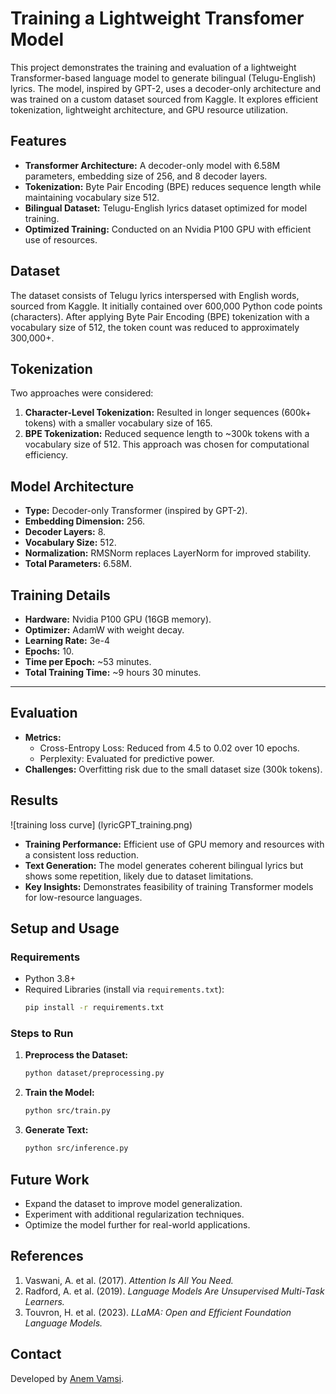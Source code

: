 # Training a Lightweight Transfomer Model

This project demonstrates the training and evaluation of a lightweight Transformer-based language model to generate bilingual (Telugu-English) lyrics. The model, inspired by GPT-2, uses a decoder-only architecture and was trained on a custom dataset sourced from Kaggle. It explores efficient tokenization, lightweight architecture, and GPU resource utilization.

## Features
- **Transformer Architecture:** A decoder-only model with 6.58M parameters, embedding size of 256, and 8 decoder layers.
- **Tokenization:** Byte Pair Encoding (BPE) reduces sequence length while maintaining vocabulary size 512.
- **Bilingual Dataset:** Telugu-English lyrics dataset optimized for model training.
- **Optimized Training:** Conducted on an Nvidia P100 GPU with efficient use of resources.



## Dataset
The dataset consists of Telugu lyrics interspersed with English words, sourced from Kaggle. It initially contained over 600,000 Python code points (characters). After applying Byte Pair Encoding (BPE) tokenization with a vocabulary size of 512, the token count was reduced to approximately 300,000+.



## Tokenization
Two approaches were considered:
1. **Character-Level Tokenization:** Resulted in longer sequences (600k+ tokens) with a smaller vocabulary size of 165.
2. **BPE Tokenization:** Reduced sequence length to ~300k tokens with a vocabulary size of 512. This approach was chosen for computational efficiency.



## Model Architecture
- **Type:** Decoder-only Transformer (inspired by GPT-2).
- **Embedding Dimension:** 256.
- **Decoder Layers:** 8.
- **Vocabulary Size:** 512.
- **Normalization:** RMSNorm replaces LayerNorm for improved stability.
- **Total Parameters:** 6.58M.



## Training Details
- **Hardware:** Nvidia P100 GPU (16GB memory).
- **Optimizer:** AdamW with weight decay.
- **Learning Rate:** 3e-4
- **Epochs:** 10.
- **Time per Epoch:** ~53 minutes.
- **Total Training Time:** ~9 hours 30 minutes.

---

## Evaluation
- **Metrics:**
  - Cross-Entropy Loss: Reduced from 4.5 to 0.02 over 10 epochs.
  - Perplexity: Evaluated for predictive power.
- **Challenges:** Overfitting risk due to the small dataset size (300k tokens).



## Results

![training loss curve] (lyricGPT_training.png)
- **Training Performance:** Efficient use of GPU memory and resources with a consistent loss reduction.
- **Text Generation:** The model generates coherent bilingual lyrics but shows some repetition, likely due to dataset limitations.
- **Key Insights:** Demonstrates feasibility of training Transformer models for low-resource languages.



## Setup and Usage

### Requirements
- Python 3.8+
- Required Libraries (install via `requirements.txt`):
  ```bash
  pip install -r requirements.txt
  ```

### Steps to Run
1. **Preprocess the Dataset:**
   ```bash
   python dataset/preprocessing.py
   ```
2. **Train the Model:**
   ```bash
   python src/train.py
   ```
3. **Generate Text:**
   ```bash
   python src/inference.py
   ```



## Future Work
- Expand the dataset to improve model generalization.
- Experiment with additional regularization techniques.
- Optimize the model further for real-world applications.



## References
1. Vaswani, A. et al. (2017). *Attention Is All You Need.*
2. Radford, A. et al. (2019). *Language Models Are Unsupervised Multi-Task Learners.*
3. Touvron, H. et al. (2023). *LLaMA: Open and Efficient Foundation Language Models.*



## Contact
Developed by [Anem Vamsi](mailto:anemvamsi4@gmail.com). 
